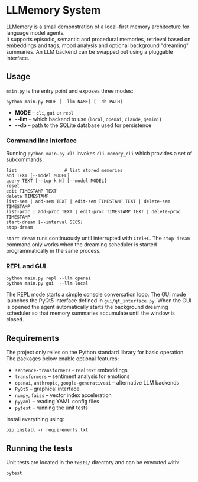 # LLMemory System

LLMemory is a small demonstration of a local-first memory architecture for language model agents.  
It supports episodic, semantic and procedural memories, retrieval based on embeddings and tags, mood analysis and optional background "dreaming" summaries.  An LLM backend can be swapped out using a pluggable interface.

## Usage

`main.py` is the entry point and exposes three modes:

```
python main.py MODE [--llm NAME] [--db PATH]
```

- **MODE** – `cli`, `gui` or `repl`
- **--llm** – which backend to use (`local`, `openai`, `claude`, `gemini`)
- **--db** – path to the SQLite database used for persistence

### Command line interface

Running `python main.py cli` invokes `cli.memory_cli` which provides a set of subcommands:

```
list                  # list stored memories
add TEXT [--model MODEL]
query TEXT [--top-k N] [--model MODEL]
reset
edit TIMESTAMP TEXT
delete TIMESTAMP
list-sem | add-sem TEXT | edit-sem TIMESTAMP TEXT | delete-sem TIMESTAMP
list-proc | add-proc TEXT | edit-proc TIMESTAMP TEXT | delete-proc TIMESTAMP
start-dream [--interval SECS]
stop-dream
```

`start-dream` runs continuously until interrupted with `Ctrl+C`. The
`stop-dream` command only works when the dreaming scheduler is started
programmatically in the same process.

### REPL and GUI

```
python main.py repl --llm openai
python main.py gui  --llm local
```

The REPL mode starts a simple console conversation loop.  The GUI mode launches
the PyQt5 interface defined in `gui/qt_interface.py`. When the GUI is opened the
agent automatically starts the background dreaming scheduler so that memory
summaries accumulate until the window is closed.

## Requirements

The project only relies on the Python standard library for basic operation.  The packages below enable optional features:

- `sentence-transformers` – real text embeddings
- `transformers` – sentiment analysis for emotions
- `openai`, `anthropic`, `google-generativeai` – alternative LLM backends
- `PyQt5` – graphical interface
- `numpy`, `faiss` – vector index acceleration
- `pyyaml` – reading YAML config files
- `pytest` – running the unit tests

Install everything using:

```
pip install -r requirements.txt
```

## Running the tests

Unit tests are located in the `tests/` directory and can be executed with:

```
pytest
```
